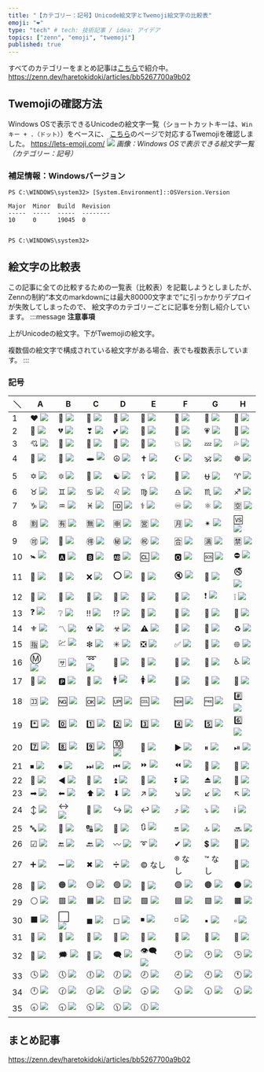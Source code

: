 ```yaml
---
title: "【カテゴリー：記号】Unicode絵文字とTwemoji絵文字の比較表"
emoji: "❤"
type: "tech" # tech: 技術記事 / idea: アイデア
topics: ["zenn", "emoji", "twemoji"]
published: true
---
```

すべてのカテゴリーをまとめ記事は[こちら](https://zenn.dev/haretokidoki/articles/bb5267700a9b02)で紹介中。
https://zenn.dev/haretokidoki/articles/bb5267700a9b02

## Twemojiの確認方法
Windows OSで表示できるUnicodeの絵文字一覧（ショートカットキーは、`Winキー + .（ドット）`）をベースに、
[こちら](https://lets-emoji.com/)のページで対応するTwemojiを確認しました。
https://lets-emoji.com/
![](https://storage.googleapis.com/zenn-user-upload/2dafae3ef9ac-20230517.png)
*画像：Windows OSで表示できる絵文字一覧（カテゴリー：記号）*

### 補足情報：Windowsバージョン
```powershell:Windows10 Pro
PS C:\WINDOWS\system32> [System.Environment]::OSVersion.Version

Major  Minor  Build  Revision
-----  -----  -----  --------
10     0      19045  0


PS C:\WINDOWS\system32>
```

## 絵文字の比較表
この記事に全ての比較するための一覧表（比較表）を記載しようとしましたが、
Zennの制約“本文のmarkdownには最大80000文字まで”に引っかかりデプロイが失敗してしまったので、
絵文字のカテゴリーごとに記事を分割し紹介しています。
:::message
**注意事項**

上がUnicodeの絵文字。下がTwemojiの絵文字。

複数個の絵文字で構成されている絵文字がある場合、表でも複数表示しています。
:::
### 記号
| ＼ | A | B | C | D | E | F | G | H |
| ----- | ----- | ----- | ----- | ----- | ----- | ----- | ----- | ----- |
| 1 | ❤ ![](https://twemoji.maxcdn.com/v/14.0.2/72x72/2764.png) | 🧡 ![](https://twemoji.maxcdn.com/v/14.0.2/72x72/1f9e1.png) | 💛 ![](https://twemoji.maxcdn.com/v/14.0.2/72x72/1f49b.png) | 💚 ![](https://twemoji.maxcdn.com/v/14.0.2/72x72/1f49a.png) | 💙 ![](https://twemoji.maxcdn.com/v/14.0.2/72x72/1f499.png) | 💜 ![](https://twemoji.maxcdn.com/v/14.0.2/72x72/1f49c.png) | 🤎 ![](https://twemoji.maxcdn.com/v/14.0.2/72x72/1f90e.png) | 🖤 ![](https://twemoji.maxcdn.com/v/14.0.2/72x72/1f5a4.png) |
| 2 | 🤍 ![](https://twemoji.maxcdn.com/v/14.0.2/72x72/1f90d.png) | 💔 ![](https://twemoji.maxcdn.com/v/14.0.2/72x72/1f494.png) | ❣ ![](https://twemoji.maxcdn.com/v/14.0.2/72x72/2763.png) | 💕 ![](https://twemoji.maxcdn.com/v/14.0.2/72x72/1f495.png) | 💞 ![](https://twemoji.maxcdn.com/v/14.0.2/72x72/1f49e.png) | 💓 ![](https://twemoji.maxcdn.com/v/14.0.2/72x72/1f493.png) | 💗 ![](https://twemoji.maxcdn.com/v/14.0.2/72x72/1f497.png) | 💖 ![](https://twemoji.maxcdn.com/v/14.0.2/72x72/1f496.png) |
| 3 | 💘 ![](https://twemoji.maxcdn.com/v/14.0.2/72x72/1f498.png) | 💝 ![](https://twemoji.maxcdn.com/v/14.0.2/72x72/1f49d.png) | 💟 ![](https://twemoji.maxcdn.com/v/14.0.2/72x72/1f49f.png) | 💌 ![](https://twemoji.maxcdn.com/v/14.0.2/72x72/1f48c.png) | 💢 ![](https://twemoji.maxcdn.com/v/14.0.2/72x72/1f4a2.png) | 💥 ![](https://twemoji.maxcdn.com/v/14.0.2/72x72/1f4a5.png) | 💤 ![](https://twemoji.maxcdn.com/v/14.0.2/72x72/1f4a4.png) | 💦 ![](https://twemoji.maxcdn.com/v/14.0.2/72x72/1f4a6.png) |
| 4 | 💨 ![](https://twemoji.maxcdn.com/v/14.0.2/72x72/1f4a8.png) | 💫 ![](https://twemoji.maxcdn.com/v/14.0.2/72x72/1f4ab.png) | 🕳 ![](https://twemoji.maxcdn.com/v/14.0.2/72x72/1f573.png) | ☮ ![](https://twemoji.maxcdn.com/v/14.0.2/72x72/262e.png) | ✝ ![](https://twemoji.maxcdn.com/v/14.0.2/72x72/271d.png) | ☪ ![](https://twemoji.maxcdn.com/v/14.0.2/72x72/262a.png) | 🕉 ![](https://twemoji.maxcdn.com/v/14.0.2/72x72/1f549.png) | ☸ ![](https://twemoji.maxcdn.com/v/14.0.2/72x72/2638.png) |
| 5 | ✡ ![](https://twemoji.maxcdn.com/v/14.0.2/72x72/2721.png) | 🔯 ![](https://twemoji.maxcdn.com/v/14.0.2/72x72/1f52f.png) | 🕎 ![](https://twemoji.maxcdn.com/v/14.0.2/72x72/1f54e.png) | ☯ ![](https://twemoji.maxcdn.com/v/14.0.2/72x72/262f.png) | ☦ ![](https://twemoji.maxcdn.com/v/14.0.2/72x72/2626.png) | 🛐 ![](https://twemoji.maxcdn.com/v/14.0.2/72x72/1f6d0.png) | ⛎ ![](https://twemoji.maxcdn.com/v/14.0.2/72x72/26ce.png) | ♈ ![](https://twemoji.maxcdn.com/v/14.0.2/72x72/2648.png) |
| 6 | ♉ ![](https://twemoji.maxcdn.com/v/14.0.2/72x72/2649.png) | ♊ ![](https://twemoji.maxcdn.com/v/14.0.2/72x72/264a.png) | ♋ ![](https://twemoji.maxcdn.com/v/14.0.2/72x72/264b.png) | ♌ ![](https://twemoji.maxcdn.com/v/14.0.2/72x72/264c.png) | ♍ ![](https://twemoji.maxcdn.com/v/14.0.2/72x72/264d.png) | ♎ ![](https://twemoji.maxcdn.com/v/14.0.2/72x72/264e.png) | ♏ ![](https://twemoji.maxcdn.com/v/14.0.2/72x72/264f.png) | ♐ ![](https://twemoji.maxcdn.com/v/14.0.2/72x72/2650.png) |
| 7 | ♑ ![](https://twemoji.maxcdn.com/v/14.0.2/72x72/2651.png) | ♒ ![](https://twemoji.maxcdn.com/v/14.0.2/72x72/2652.png) | ♓ ![](https://twemoji.maxcdn.com/v/14.0.2/72x72/2653.png) | 🆔 ![](https://twemoji.maxcdn.com/v/14.0.2/72x72/1f194.png) | ⚕ ![](https://twemoji.maxcdn.com/v/14.0.2/72x72/2695.png) | ♾ ![](https://twemoji.maxcdn.com/v/14.0.2/72x72/267e.png) | ⚛ ![](https://twemoji.maxcdn.com/v/14.0.2/72x72/269b.png) | 🈳 ![](https://twemoji.maxcdn.com/v/14.0.2/72x72/1f233.png) |
| 8 | 🈹 ![](https://twemoji.maxcdn.com/v/14.0.2/72x72/1f239.png) | 🈶 ![](https://twemoji.maxcdn.com/v/14.0.2/72x72/1f236.png) | 🈚 ![](https://twemoji.maxcdn.com/v/14.0.2/72x72/1f21a.png) | 🈸 ![](https://twemoji.maxcdn.com/v/14.0.2/72x72/1f238.png) | 🈺 ![](https://twemoji.maxcdn.com/v/14.0.2/72x72/1f23a.png) | 🈷 ![](https://twemoji.maxcdn.com/v/14.0.2/72x72/1f237.png) | ✴ ![](https://twemoji.maxcdn.com/v/14.0.2/72x72/2734.png) | 🆚 ![](https://twemoji.maxcdn.com/v/14.0.2/72x72/1f19a.png) |
| 9 | 🉑 ![](https://twemoji.maxcdn.com/v/14.0.2/72x72/1f251.png) | 💮 ![](https://twemoji.maxcdn.com/v/14.0.2/72x72/1f4ae.png) | 🉐 ![](https://twemoji.maxcdn.com/v/14.0.2/72x72/1f250.png) | ㊙ ![](https://twemoji.maxcdn.com/v/14.0.2/72x72/3299.png) | ㊗ ![](https://twemoji.maxcdn.com/v/14.0.2/72x72/3297.png) | 🈴 ![](https://twemoji.maxcdn.com/v/14.0.2/72x72/1f234.png) | 🈵 ![](https://twemoji.maxcdn.com/v/14.0.2/72x72/1f235.png) | 🈲 ![](https://twemoji.maxcdn.com/v/14.0.2/72x72/1f232.png) |
| 10 | 🚼 ![](https://twemoji.maxcdn.com/v/14.0.2/72x72/1f6bc.png) | 🅰 ![](https://twemoji.maxcdn.com/v/14.0.2/72x72/1f170.png) | 🅱 ![](https://twemoji.maxcdn.com/v/14.0.2/72x72/1f171.png) | 🆎 ![](https://twemoji.maxcdn.com/v/14.0.2/72x72/1f18e.png) | 🆑 ![](https://twemoji.maxcdn.com/v/14.0.2/72x72/1f191.png) | 🅾 ![](https://twemoji.maxcdn.com/v/14.0.2/72x72/1f17e.png) | 🆘 ![](https://twemoji.maxcdn.com/v/14.0.2/72x72/1f198.png) | ⛔ ![](https://twemoji.maxcdn.com/v/14.0.2/72x72/26d4.png) |
| 11 | 🛑 ![](https://twemoji.maxcdn.com/v/14.0.2/72x72/1f6d1.png) | 📛 ![](https://twemoji.maxcdn.com/v/14.0.2/72x72/1f4db.png) | ❌ ![](https://twemoji.maxcdn.com/v/14.0.2/72x72/274c.png) | ⭕ ![](https://twemoji.maxcdn.com/v/14.0.2/72x72/2b55.png) | 🚫 ![](https://twemoji.maxcdn.com/v/14.0.2/72x72/1f6ab.png) | 🔇 ![](https://twemoji.maxcdn.com/v/14.0.2/72x72/1f507.png) | 🔕 ![](https://twemoji.maxcdn.com/v/14.0.2/72x72/1f515.png) | 🚭 ![](https://twemoji.maxcdn.com/v/14.0.2/72x72/1f6ad.png) |
| 12 | 🚷 ![](https://twemoji.maxcdn.com/v/14.0.2/72x72/1f6b7.png) | 🚯 ![](https://twemoji.maxcdn.com/v/14.0.2/72x72/1f6af.png) | 🚳 ![](https://twemoji.maxcdn.com/v/14.0.2/72x72/1f6b3.png) | 🚱 ![](https://twemoji.maxcdn.com/v/14.0.2/72x72/1f6b1.png) | 🔞 ![](https://twemoji.maxcdn.com/v/14.0.2/72x72/1f51e.png) | 📵 ![](https://twemoji.maxcdn.com/v/14.0.2/72x72/1f4f5.png) | ❗ ![](https://twemoji.maxcdn.com/v/14.0.2/72x72/2757.png) | ❕ ![](https://twemoji.maxcdn.com/v/14.0.2/72x72/2755.png) |
| 13 | ❓ ![](https://twemoji.maxcdn.com/v/14.0.2/72x72/2753.png) | ❔ ![](https://twemoji.maxcdn.com/v/14.0.2/72x72/2754.png) | ‼ ![](https://twemoji.maxcdn.com/v/14.0.2/72x72/203c.png) | ⁉ ![](https://twemoji.maxcdn.com/v/14.0.2/72x72/2049.png) | 💯 ![](https://twemoji.maxcdn.com/v/14.0.2/72x72/1f4af.png) | 🔅 ![](https://twemoji.maxcdn.com/v/14.0.2/72x72/1f505.png) | 🔆 ![](https://twemoji.maxcdn.com/v/14.0.2/72x72/1f506.png) | 🔱 ![](https://twemoji.maxcdn.com/v/14.0.2/72x72/1f531.png) |
| 14 | ⚜ ![](https://twemoji.maxcdn.com/v/14.0.2/72x72/269c.png) | 〽 ![](https://twemoji.maxcdn.com/v/14.0.2/72x72/303d.png) | ☢ ![](https://twemoji.maxcdn.com/v/14.0.2/72x72/2622.png) | ☣ ![](https://twemoji.maxcdn.com/v/14.0.2/72x72/2623.png) | ⚠ ![](https://twemoji.maxcdn.com/v/14.0.2/72x72/26a0.png) | 🚸 ![](https://twemoji.maxcdn.com/v/14.0.2/72x72/1f6b8.png) | 🔰 ![](https://twemoji.maxcdn.com/v/14.0.2/72x72/1f530.png) | ♻ ![](https://twemoji.maxcdn.com/v/14.0.2/72x72/267b.png) |
| 15 | 🈯 ![](https://twemoji.maxcdn.com/v/14.0.2/72x72/1f22f.png) | 💹 ![](https://twemoji.maxcdn.com/v/14.0.2/72x72/1f4b9.png) | ❇ ![](https://twemoji.maxcdn.com/v/14.0.2/72x72/2747.png) | ✳ ![](https://twemoji.maxcdn.com/v/14.0.2/72x72/2733.png) | ❎ ![](https://twemoji.maxcdn.com/v/14.0.2/72x72/274e.png) | ✅ ![](https://twemoji.maxcdn.com/v/14.0.2/72x72/2705.png) | 💠 ![](https://twemoji.maxcdn.com/v/14.0.2/72x72/1f4a0.png) | 🌐 ![](https://twemoji.maxcdn.com/v/14.0.2/72x72/1f310.png) |
| 16 | Ⓜ ![](https://twemoji.maxcdn.com/v/14.0.2/72x72/24c2.png) | 🈂 ![](https://twemoji.maxcdn.com/v/14.0.2/72x72/1f202.png) | ➿ ![](https://twemoji.maxcdn.com/v/14.0.2/72x72/27bf.png) | 🛂 ![](https://twemoji.maxcdn.com/v/14.0.2/72x72/1f6c2.png) | 🛃 ![](https://twemoji.maxcdn.com/v/14.0.2/72x72/1f6c3.png) | 🛄 ![](https://twemoji.maxcdn.com/v/14.0.2/72x72/1f6c4.png) | 🛅 ![](https://twemoji.maxcdn.com/v/14.0.2/72x72/1f6c5.png) | ♿ ![](https://twemoji.maxcdn.com/v/14.0.2/72x72/267f.png) |
| 17 | 🚾 ![](https://twemoji.maxcdn.com/v/14.0.2/72x72/1f6be.png) | 🅿 ![](https://twemoji.maxcdn.com/v/14.0.2/72x72/1f17f.png) | 🚰 ![](https://twemoji.maxcdn.com/v/14.0.2/72x72/1f6b0.png) | 🚹 ![](https://twemoji.maxcdn.com/v/14.0.2/72x72/1f6b9.png) | 🚺 ![](https://twemoji.maxcdn.com/v/14.0.2/72x72/1f6ba.png) | 🚻 ![](https://twemoji.maxcdn.com/v/14.0.2/72x72/1f6bb.png) | 🚮 ![](https://twemoji.maxcdn.com/v/14.0.2/72x72/1f6ae.png) | 📶 ![](https://twemoji.maxcdn.com/v/14.0.2/72x72/1f4f6.png) |
| 18 | 🈁 ![](https://twemoji.maxcdn.com/v/14.0.2/72x72/1f201.png) | 🆖 ![](https://twemoji.maxcdn.com/v/14.0.2/72x72/1f196.png) | 🆗 ![](https://twemoji.maxcdn.com/v/14.0.2/72x72/1f197.png) | 🆙 ![](https://twemoji.maxcdn.com/v/14.0.2/72x72/1f199.png) | 🆒 ![](https://twemoji.maxcdn.com/v/14.0.2/72x72/1f192.png) | 🆕 ![](https://twemoji.maxcdn.com/v/14.0.2/72x72/1f195.png) | 🆓 ![](https://twemoji.maxcdn.com/v/14.0.2/72x72/1f193.png) | #️⃣ ![](https://twemoji.maxcdn.com/v/14.0.2/72x72/23-20e3.png) |
| 19 | *️⃣ ![](https://twemoji.maxcdn.com/v/14.0.2/72x72/2a-20e3.png) | 0️⃣ ![](https://twemoji.maxcdn.com/v/14.0.2/72x72/30-20e3.png) | 1️⃣ ![](https://twemoji.maxcdn.com/v/14.0.2/72x72/31-20e3.png) | 2️⃣ ![](https://twemoji.maxcdn.com/v/14.0.2/72x72/32-20e3.png) | 3️⃣ ![](https://twemoji.maxcdn.com/v/14.0.2/72x72/33-20e3.png) | 4️⃣ ![](https://twemoji.maxcdn.com/v/14.0.2/72x72/34-20e3.png) | 5️⃣ ![](https://twemoji.maxcdn.com/v/14.0.2/72x72/35-20e3.png) | 6️⃣ ![](https://twemoji.maxcdn.com/v/14.0.2/72x72/36-20e3.png) |
| 20 | 7️⃣ ![](https://twemoji.maxcdn.com/v/14.0.2/72x72/37-20e3.png) | 8️⃣ ![](https://twemoji.maxcdn.com/v/14.0.2/72x72/38-20e3.png) | 9️⃣ ![](https://twemoji.maxcdn.com/v/14.0.2/72x72/39-20e3.png) | 🔟 ![](https://twemoji.maxcdn.com/v/14.0.2/72x72/1f51f.png) | 🔢 ![](https://twemoji.maxcdn.com/v/14.0.2/72x72/1f522.png) | ▶ ![](https://twemoji.maxcdn.com/v/14.0.2/72x72/25b6.png) | ⏸ ![](https://twemoji.maxcdn.com/v/14.0.2/72x72/23f8.png) | ⏯ ![](https://twemoji.maxcdn.com/v/14.0.2/72x72/23ef.png) |
| 21 | ⏹ ![](https://twemoji.maxcdn.com/v/14.0.2/72x72/23f9.png) | ⏺ ![](https://twemoji.maxcdn.com/v/14.0.2/72x72/23fa.png) | ⏭ ![](https://twemoji.maxcdn.com/v/14.0.2/72x72/23ed.png) | ⏮ ![](https://twemoji.maxcdn.com/v/14.0.2/72x72/23ee.png) | ⏩ ![](https://twemoji.maxcdn.com/v/14.0.2/72x72/23e9.png) | ⏪ ![](https://twemoji.maxcdn.com/v/14.0.2/72x72/23ea.png) | 🔀 ![](https://twemoji.maxcdn.com/v/14.0.2/72x72/1f500.png) | 🔁 ![](https://twemoji.maxcdn.com/v/14.0.2/72x72/1f501.png) |
| 22 | 🔂 ![](https://twemoji.maxcdn.com/v/14.0.2/72x72/1f502.png) | ◀ ![](https://twemoji.maxcdn.com/v/14.0.2/72x72/25c0.png) | 🔼 ![](https://twemoji.maxcdn.com/v/14.0.2/72x72/1f53c.png) | ⏫ ![](https://twemoji.maxcdn.com/v/14.0.2/72x72/23eb.png) | 🔽 ![](https://twemoji.maxcdn.com/v/14.0.2/72x72/1f53d.png) | ⏬ ![](https://twemoji.maxcdn.com/v/14.0.2/72x72/23ec.png) | ⏏ ![](https://twemoji.maxcdn.com/v/14.0.2/72x72/23cf.png) | 🎦 ![](https://twemoji.maxcdn.com/v/14.0.2/72x72/1f3a6.png) |
| 23 | ➡ ![](https://twemoji.maxcdn.com/v/14.0.2/72x72/27a1.png) | ⬅ ![](https://twemoji.maxcdn.com/v/14.0.2/72x72/2b05.png) | ⬆ ![](https://twemoji.maxcdn.com/v/14.0.2/72x72/2b06.png) | ⬇ ![](https://twemoji.maxcdn.com/v/14.0.2/72x72/2b07.png) | ↗ ![](https://twemoji.maxcdn.com/v/14.0.2/72x72/2197.png) | ↘ ![](https://twemoji.maxcdn.com/v/14.0.2/72x72/2198.png) | ↙ ![](https://twemoji.maxcdn.com/v/14.0.2/72x72/2199.png) | ↖ ![](https://twemoji.maxcdn.com/v/14.0.2/72x72/2196.png) |
| 24 | ↕ ![](https://twemoji.maxcdn.com/v/14.0.2/72x72/2195.png) | ↔ ![](https://twemoji.maxcdn.com/v/14.0.2/72x72/2194.png) | 🔄 ![](https://twemoji.maxcdn.com/v/14.0.2/72x72/1f504.png) | ↪ ![](https://twemoji.maxcdn.com/v/14.0.2/72x72/21aa.png) | ↩ ![](https://twemoji.maxcdn.com/v/14.0.2/72x72/21a9.png) | ⤴ ![](https://twemoji.maxcdn.com/v/14.0.2/72x72/2934.png) | ⤵ ![](https://twemoji.maxcdn.com/v/14.0.2/72x72/2935.png) | ℹ ![](https://twemoji.maxcdn.com/v/14.0.2/72x72/2139.png) |
| 25 | 🔤 ![](https://twemoji.maxcdn.com/v/14.0.2/72x72/1f524.png) | 🔡 ![](https://twemoji.maxcdn.com/v/14.0.2/72x72/1f521.png) | 🔠 ![](https://twemoji.maxcdn.com/v/14.0.2/72x72/1f520.png) | 🔣 ![](https://twemoji.maxcdn.com/v/14.0.2/72x72/1f523.png) | 🔃 ![](https://twemoji.maxcdn.com/v/14.0.2/72x72/1f503.png) | 🔛 ![](https://twemoji.maxcdn.com/v/14.0.2/72x72/1f51b.png) | 🔝 ![](https://twemoji.maxcdn.com/v/14.0.2/72x72/1f51d.png) | 🔜 ![](https://twemoji.maxcdn.com/v/14.0.2/72x72/1f51c.png) |
| 26 | ☑ ![](https://twemoji.maxcdn.com/v/14.0.2/72x72/2611.png) | 🔚 ![](https://twemoji.maxcdn.com/v/14.0.2/72x72/1f51a.png) | 🔙 ![](https://twemoji.maxcdn.com/v/14.0.2/72x72/1f519.png) | 〰 ![](https://twemoji.maxcdn.com/v/14.0.2/72x72/3030.png) | ➰ ![](https://twemoji.maxcdn.com/v/14.0.2/72x72/27b0.png) | ✔ ![](https://twemoji.maxcdn.com/v/14.0.2/72x72/2714.png) | 💲 ![](https://twemoji.maxcdn.com/v/14.0.2/72x72/1f4b2.png) | 💱 ![](https://twemoji.maxcdn.com/v/14.0.2/72x72/1f4b1.png) |
| 27 | ➕ ![](https://twemoji.maxcdn.com/v/14.0.2/72x72/2795.png) | ➖ ![](https://twemoji.maxcdn.com/v/14.0.2/72x72/2796.png) | ✖ ![](https://twemoji.maxcdn.com/v/14.0.2/72x72/2716.png) | ➗ ![](https://twemoji.maxcdn.com/v/14.0.2/72x72/2797.png) | © なし | ® なし | ™ なし | 🔘 ![](https://twemoji.maxcdn.com/v/14.0.2/72x72/1f518.png) |
| 28 | 🔴 ![](https://twemoji.maxcdn.com/v/14.0.2/72x72/1f534.png) | 🟠 ![](https://twemoji.maxcdn.com/v/14.0.2/72x72/1f7e0.png) | 🟡 ![](https://twemoji.maxcdn.com/v/14.0.2/72x72/1f7e1.png) | 🟢 ![](https://twemoji.maxcdn.com/v/14.0.2/72x72/1f7e2.png) | 🔵 ![](https://twemoji.maxcdn.com/v/14.0.2/72x72/1f535.png) | 🟣 ![](https://twemoji.maxcdn.com/v/14.0.2/72x72/1f7e3.png) | 🟤 ![](https://twemoji.maxcdn.com/v/14.0.2/72x72/1f7e4.png) | ⚫ ![](https://twemoji.maxcdn.com/v/14.0.2/72x72/26ab.png) |
| 29 | ⚪ ![](https://twemoji.maxcdn.com/v/14.0.2/72x72/26aa.png) | 🟥 ![](https://twemoji.maxcdn.com/v/14.0.2/72x72/1f7e5.png) | 🟧 ![](https://twemoji.maxcdn.com/v/14.0.2/72x72/1f7e7.png) | 🟨 ![](https://twemoji.maxcdn.com/v/14.0.2/72x72/1f7e8.png) | 🟩 ![](https://twemoji.maxcdn.com/v/14.0.2/72x72/1f7e9.png) | 🟦 ![](https://twemoji.maxcdn.com/v/14.0.2/72x72/1f7e6.png) | 🟪 ![](https://twemoji.maxcdn.com/v/14.0.2/72x72/1f7ea.png) | 🟫 ![](https://twemoji.maxcdn.com/v/14.0.2/72x72/1f7eb.png) |
| 30 | ⬛ ![](https://twemoji.maxcdn.com/v/14.0.2/72x72/2b1b.png) | ⬜ ![](https://twemoji.maxcdn.com/v/14.0.2/72x72/2b1c.png) | ◼ ![](https://twemoji.maxcdn.com/v/14.0.2/72x72/25fc.png) | ◻ ![](https://twemoji.maxcdn.com/v/14.0.2/72x72/25fb.png) | ◾ ![](https://twemoji.maxcdn.com/v/14.0.2/72x72/25fe.png) | ◽ ![](https://twemoji.maxcdn.com/v/14.0.2/72x72/25fd.png) | ▪ ![](https://twemoji.maxcdn.com/v/14.0.2/72x72/25aa.png) | ▫ ![](https://twemoji.maxcdn.com/v/14.0.2/72x72/25ab.png) |
| 31 | 🔶 ![](https://twemoji.maxcdn.com/v/14.0.2/72x72/1f536.png) | 🔸 ![](https://twemoji.maxcdn.com/v/14.0.2/72x72/1f538.png) | 🔷 ![](https://twemoji.maxcdn.com/v/14.0.2/72x72/1f537.png) | 🔹 ![](https://twemoji.maxcdn.com/v/14.0.2/72x72/1f539.png) | 🔺 ![](https://twemoji.maxcdn.com/v/14.0.2/72x72/1f53a.png) | 🔻 ![](https://twemoji.maxcdn.com/v/14.0.2/72x72/1f53b.png) | 🔲 ![](https://twemoji.maxcdn.com/v/14.0.2/72x72/1f532.png) | 🔳 ![](https://twemoji.maxcdn.com/v/14.0.2/72x72/1f533.png) |
| 32 | 💭 ![](https://twemoji.maxcdn.com/v/14.0.2/72x72/1f4ad.png) | 🗯 ![](https://twemoji.maxcdn.com/v/14.0.2/72x72/1f5ef.png) | 💬 ![](https://twemoji.maxcdn.com/v/14.0.2/72x72/1f4ac.png) | 🗨 ![](https://twemoji.maxcdn.com/v/14.0.2/72x72/1f5e8.png) | 👁‍🗨 ![](https://twemoji.maxcdn.com/v/14.0.2/72x72/1f441-200d-1f5e8.png) | 🕐 ![](https://twemoji.maxcdn.com/v/14.0.2/72x72/1f550.png) | 🕑 ![](https://twemoji.maxcdn.com/v/14.0.2/72x72/1f551.png) | 🕒 ![](https://twemoji.maxcdn.com/v/14.0.2/72x72/1f552.png) |
| 33 | 🕓 ![](https://twemoji.maxcdn.com/v/14.0.2/72x72/1f553.png) | 🕔 ![](https://twemoji.maxcdn.com/v/14.0.2/72x72/1f554.png) | 🕕 ![](https://twemoji.maxcdn.com/v/14.0.2/72x72/1f555.png) | 🕖 ![](https://twemoji.maxcdn.com/v/14.0.2/72x72/1f556.png) | 🕗 ![](https://twemoji.maxcdn.com/v/14.0.2/72x72/1f557.png) | 🕘 ![](https://twemoji.maxcdn.com/v/14.0.2/72x72/1f558.png) | 🕙 ![](https://twemoji.maxcdn.com/v/14.0.2/72x72/1f559.png) | 🕚 ![](https://twemoji.maxcdn.com/v/14.0.2/72x72/1f55a.png) |
| 34 | 🕛 ![](https://twemoji.maxcdn.com/v/14.0.2/72x72/1f55b.png) | 🕜 ![](https://twemoji.maxcdn.com/v/14.0.2/72x72/1f55c.png) | 🕝 ![](https://twemoji.maxcdn.com/v/14.0.2/72x72/1f55d.png) | 🕞 ![](https://twemoji.maxcdn.com/v/14.0.2/72x72/1f55e.png) | 🕟 ![](https://twemoji.maxcdn.com/v/14.0.2/72x72/1f55f.png) | 🕠 ![](https://twemoji.maxcdn.com/v/14.0.2/72x72/1f560.png) | 🕡 ![](https://twemoji.maxcdn.com/v/14.0.2/72x72/1f561.png) | 🕢 ![](https://twemoji.maxcdn.com/v/14.0.2/72x72/1f562.png) |
| 35 | 🕣	![](https://twemoji.maxcdn.com/v/14.0.2/72x72/1f563.png) | 🕤	![](https://twemoji.maxcdn.com/v/14.0.2/72x72/1f564.png) | 🕥	![](https://twemoji.maxcdn.com/v/14.0.2/72x72/1f565.png) | 🕦	![](https://twemoji.maxcdn.com/v/14.0.2/72x72/1f566.png) | 🕧	![](https://twemoji.maxcdn.com/v/14.0.2/72x72/1f567.png)

## まとめ記事
https://zenn.dev/haretokidoki/articles/bb5267700a9b02
